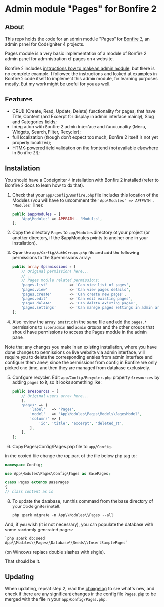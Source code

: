 # Admin module "Pages" for Bonfire 2

## About

This repo holds the code for an admin module "Pages" for [Bonfire 2](https://github.com/lonnieezell/Bonfire2), an admin panel for CodeIgniter 4 projects.

Pages module is a very basic implementation of a module of Bonfire 2 admin panel for administration of pages on a website.

Bonfire 2 includes [instructions how to make an admin module](https://github.com/lonnieezell/Bonfire2/blob/develop/docs/building_admin_modules/index.md), but there is no complete example. I followed the instructions and looked at examples in Bonfire 2 code itself to implement this admin module, for learning purposes mostly. But my work might be useful for you as well.

## Features

- CRUD (Create, Read, Update, Delete) functionality for pages, that have Title, Content (and Excerpt for display in admin interface mainly), Slug and Categories fields;
- integration with Bonfire 2 admin interface and functionality (Menu, Widgets, Search, Filter, Recycler);
- full localization (though don't expect too much, Bonfire 2 itself is not yet properly localized);
- HTMX-powered field validation on the frontend (not available elsewhere in Bonfire 2!);

## Installation

You should have a Codeigniter 4 installation with  Bonfire 2 installed (refer to Bonfire 2 docs to learn how to do that).

1. Check that your `app/Config/Bonfire.php` file includes this location of the Modules (you will have to uncomment the
`'App\Modules' => APPPATH . 'Modules'` line):

    ```php
    public $appModules = [
        'App\Modules' => APPPATH . 'Modules',
    ];
    ```

2. Copy the directory `Pages` to `app/Modules` directory of your project (or another directory, if the $appModules points to another one in your installation).

3. Open the `app/Config/AuthGroups.php` file and add the following permissions to the $permissions array:

    ```php
    public array $permissions = [
        // Original permissions here...
        // ...
        // Pages module related permissions:
        'pages.list'          => 'Can view list of pages',
        'pages.view'          => 'Can view pages details',
        'pages.create'        => 'Can create new pages',
        'pages.edit'          => 'Can edit existing pages',
        'pages.delete'        => 'Can delete existing pages',
        'pages.settings'      => 'Can manage pages settings in admin area',
    ];
    ```

4. Also review the `array $matrix` in the same file and add the `pages.*` permissions to `superadmin` and `admin` groups and the other groups that should have permissions to access the Pages module in the admin panel.

Note that any changes you make in an existing installation, where you have done changes to permissions on live website via admin interface, will
require you to delete the corresponding entries from admin interface and configure them anew, since the permissions from config in Bonfire are only picked one time, and then they are managed from database exclusively.

5. Configure recycler. Edit `app/Config/Recycler.php` property `$resources` by adding `pages` to it, so it looks something like:

    ```php
    public $resources = [
        // Original users array here...
        ],
        'pages' => [
            'label'   => 'Pages',
            'model'   => 'App\Modules\Pages\Models\PagesModel',
            'columns' => [
                'id', 'title', 'excerpt', 'deleted_at',
            ],
        ],
    ];
    ```

6. Copy Pages/Config/Pages.php file to `app/Config`.
   
In the copied file change the top part of the file below php tag to: 

```php 
namespace Config;

use App\Modules\Pages\Config\Pages as BasePages;

class Pages extends BasePages
{
// class content as is
```

8.  To update the database, run this command from the base directory of your Codeigniter install:

    `php spark migrate -n App\\Modules\\Pages --all`

And, if you wish (it is not necessary), you can populate the database with some randomly generated pages:

    `php spark db:seed App\\Modules\\Pages\\Database\\Seeds\\InsertSamplePages`

(on Windows replace double slashes with single).

That should be it.

## Updating

When updating, repeat step 2, read the [changelog](CHANGELOG.md) to see what's new,
and check if there are any significant changes in the config file `Pages.php` 
to be merged with the file in your `app/Config/Pages.php`.
